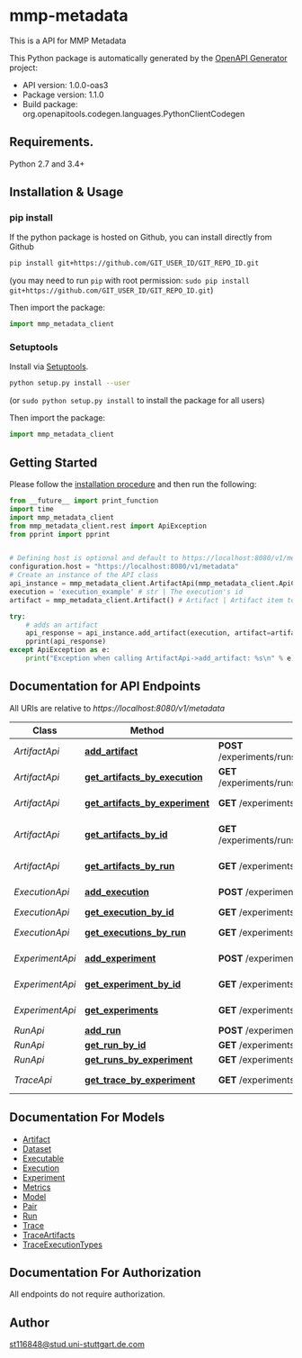 # mmp-metadata
This is a API for MMP Metadata

This Python package is automatically generated by the [OpenAPI Generator](https://openapi-generator.tech) project:

- API version: 1.0.0-oas3
- Package version: 1.1.0
- Build package: org.openapitools.codegen.languages.PythonClientCodegen

## Requirements.

Python 2.7 and 3.4+

## Installation & Usage
### pip install

If the python package is hosted on Github, you can install directly from Github

```sh
pip install git+https://github.com/GIT_USER_ID/GIT_REPO_ID.git
```
(you may need to run `pip` with root permission: `sudo pip install git+https://github.com/GIT_USER_ID/GIT_REPO_ID.git`)

Then import the package:
```python
import mmp_metadata_client 
```

### Setuptools

Install via [Setuptools](http://pypi.python.org/pypi/setuptools).

```sh
python setup.py install --user
```
(or `sudo python setup.py install` to install the package for all users)

Then import the package:
```python
import mmp_metadata_client
```

## Getting Started

Please follow the [installation procedure](#installation--usage) and then run the following:

```python
from __future__ import print_function
import time
import mmp_metadata_client
from mmp_metadata_client.rest import ApiException
from pprint import pprint


# Defining host is optional and default to https://localhost:8080/v1/metadata
configuration.host = "https://localhost:8080/v1/metadata"
# Create an instance of the API class
api_instance = mmp_metadata_client.ArtifactApi(mmp_metadata_client.ApiClient(configuration))
execution = 'execution_example' # str | The execution's id
artifact = mmp_metadata_client.Artifact() # Artifact | Artifact item to add (optional)

try:
    # adds an artifact
    api_response = api_instance.add_artifact(execution, artifact=artifact)
    pprint(api_response)
except ApiException as e:
    print("Exception when calling ArtifactApi->add_artifact: %s\n" % e)

```

## Documentation for API Endpoints

All URIs are relative to *https://localhost:8080/v1/metadata*

Class | Method | HTTP request | Description
------------ | ------------- | ------------- | -------------
*ArtifactApi* | [**add_artifact**](docs/ArtifactApi.md#add_artifact) | **POST** /experiments/runs/executions/{execution}/artifacts | adds an artifact
*ArtifactApi* | [**get_artifacts_by_execution**](docs/ArtifactApi.md#get_artifacts_by_execution) | **GET** /experiments/runs/executions/{execution}/artifacts | list of artifacts
*ArtifactApi* | [**get_artifacts_by_experiment**](docs/ArtifactApi.md#get_artifacts_by_experiment) | **GET** /experiments/{experiment}/artifacts | list of artifacts
*ArtifactApi* | [**get_artifacts_by_id**](docs/ArtifactApi.md#get_artifacts_by_id) | **GET** /experiments/runs/executions/artifacts/{artifact} | return artifact by id
*ArtifactApi* | [**get_artifacts_by_run**](docs/ArtifactApi.md#get_artifacts_by_run) | **GET** /experiments/runs/{run}/artifacts | list of artifacts
*ExecutionApi* | [**add_execution**](docs/ExecutionApi.md#add_execution) | **POST** /experiments/runs/{run}/executions | adds an execution
*ExecutionApi* | [**get_execution_by_id**](docs/ExecutionApi.md#get_execution_by_id) | **GET** /experiments/runs/executions/{execution} | run by id
*ExecutionApi* | [**get_executions_by_run**](docs/ExecutionApi.md#get_executions_by_run) | **GET** /experiments/runs/{run}/executions | list of executions
*ExperimentApi* | [**add_experiment**](docs/ExperimentApi.md#add_experiment) | **POST** /experiments | adds an experiment
*ExperimentApi* | [**get_experiment_by_id**](docs/ExperimentApi.md#get_experiment_by_id) | **GET** /experiments/{experiment} | experiment by id
*ExperimentApi* | [**get_experiments**](docs/ExperimentApi.md#get_experiments) | **GET** /experiments | list of experiments
*RunApi* | [**add_run**](docs/RunApi.md#add_run) | **POST** /experiments/{experiment}/runs | adds an run
*RunApi* | [**get_run_by_id**](docs/RunApi.md#get_run_by_id) | **GET** /experiments/runs/{run} | run by id
*RunApi* | [**get_runs_by_experiment**](docs/RunApi.md#get_runs_by_experiment) | **GET** /experiments/{experiment}/runs | list of runs
*TraceApi* | [**get_trace_by_experiment**](docs/TraceApi.md#get_trace_by_experiment) | **GET** /experiments/{experiment}/trace | one specific trace


## Documentation For Models

 - [Artifact](docs/Artifact.md)
 - [Dataset](docs/Dataset.md)
 - [Executable](docs/Executable.md)
 - [Execution](docs/Execution.md)
 - [Experiment](docs/Experiment.md)
 - [Metrics](docs/Metrics.md)
 - [Model](docs/Model.md)
 - [Pair](docs/Pair.md)
 - [Run](docs/Run.md)
 - [Trace](docs/Trace.md)
 - [TraceArtifacts](docs/TraceArtifacts.md)
 - [TraceExecutionTypes](docs/TraceExecutionTypes.md)


## Documentation For Authorization

 All endpoints do not require authorization.

## Author

st116848@stud.uni-stuttgart.de.com


